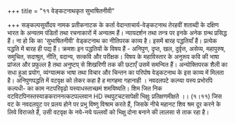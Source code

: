 +++
title = "११ वेङ्कटनाथकृत सुभाषितनीवी"

+++
सङ्कल्पसूर्योदय नामक प्रतीकनाटक के कर्ता वेदान्ताचार्य-वेङ्कटनाथ तेरहवीं शताब्दी के दक्षिण भारत के अन्यतम पंडितों तथा रचनाकारों में अन्यतम हैं। न्यायदर्शन तथा तन्त्र पर इनके अनेक ग्रन्थ प्रसिद्ध हैं। ना हो कि का
'सुभाषितनीवी' वेड्कटनाथ का नीतिपरक काव्य है। इसमें बारह पद्धतियाँ हैं। प्रत्येक पद्धति में बारह ही पद्य हैं। क्रमशः इन पद्धतियों के विषय हैं - अनिपुण, दृप्त, खल, दुर्वृत्त, असेव्य, महापुरुष, समुचित, सदाश्रुत, नीति, वदान्य, सत्कवि और परीक्षक। विषय के महाविस्तार के अनुरूप कवि की भाषा प्रांजल और प्रफुल्ल है तथा अनुष्टप् से शिखरिणी तक की छटाएँ उसमें समन्वित हैं। अन्योक्तिपरक शैली का सधा हुआ प्रयोग, व्यंग्यात्मक भाषा तथा विचार और चिन्तन का परिपोष वेड्कटनाथ के इस काव्य में मिलता है। अनिपुणपद्धति में वटवृक्ष को लेकर कहा है ह मागहमा गहानाही ।
नवदलपटे कल्प्या यस्य प्रभोरपि कल्पधी- का काम
नटपरिवृढो यस्याधस्ताच्छमं शमयिष्यति। शिम जित निक
वटविटपिनस्तस्याङकराननत्कटपल्लवान HD
स्थपुटचटसापेक्षी भिक्षुः प्रतिक्षणमीक्षते ।। (१।११) जिस वट के नवदलपुट पर प्रलय होने पर प्रभु विष्णु विश्राम करते हैं, जिसके नीचे महानट शिव श्रम दूर करने के लिये विराजते हैं, उसी वटवृक्ष के नये-नये पल्लवों को भिक्षु दोना बनाने की लालसा से ताक रहा है।